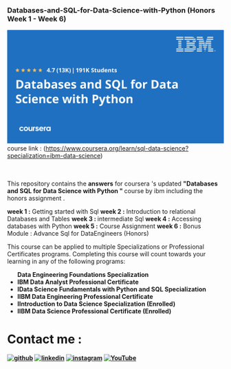 ### Databases-and-SQL-for-Data-Science-with-Python (Honors Week 1 - Week 6)
![alt text](XDP_COURSE!_sql-data-science.jpeg)
<br>
course link : (https://www.coursera.org/learn/sql-data-science?specialization=ibm-data-science)

<br>
<br>
This repository contains the <b>answers</b> for coursera 's updated <b>"Databases and SQL for Data Science with Python " </b>course by ibm including the honors assignment .

<b>week 1 :</b> Getting started with Sql
<b>week 2 :</b> Introduction to relational Databases and  Tables
<b>week 3 : </b>intermediate Sql
<b>week 4 :</b> Accessing databases with Python
<b>week 5 :</b> Course Assignment
<b>week 6 :</b> Bonus Module : Advance Sql for DataEngineers (Honors)

This course can be applied to multiple Specializations or Professional Certificates programs. Completing this course will count towards your learning in any of the following programs:
<ul>
<b>Data Engineering Foundations Specialization
<li>IBM Data Analyst Professional Certificate
<li>IData Science Fundamentals with Python and SQL Specialization
<li>IIBM Data Engineering Professional Certificate
<li>IIntroduction to Data Science Specialization (Enrolled)
<li>IIBM Data Science Professional Certificate (Enrolled)
  </ul>

# Contact me :<br>
[<img src='https://cdn.jsdelivr.net/npm/simple-icons@3.0.1/icons/github.svg' alt='github' height='40'>](https://github.com/shouhaddo)  [<img src='https://cdn.jsdelivr.net/npm/simple-icons@3.0.1/icons/linkedin.svg' alt='linkedin' height='40'>](https://www.linkedin.com/in/https://www.linkedin.com/in/shouhaddo-paul//)  [<img src='https://cdn.jsdelivr.net/npm/simple-icons@3.0.1/icons/instagram.svg' alt='instagram' height='40'>](https://www.instagram.com/@code.it29/)  [<img src='https://cdn.jsdelivr.net/npm/simple-icons@3.0.1/icons/youtube.svg' alt='YouTube' height='40'>](https://www.youtube.com/channel/Shouhaddo)  

